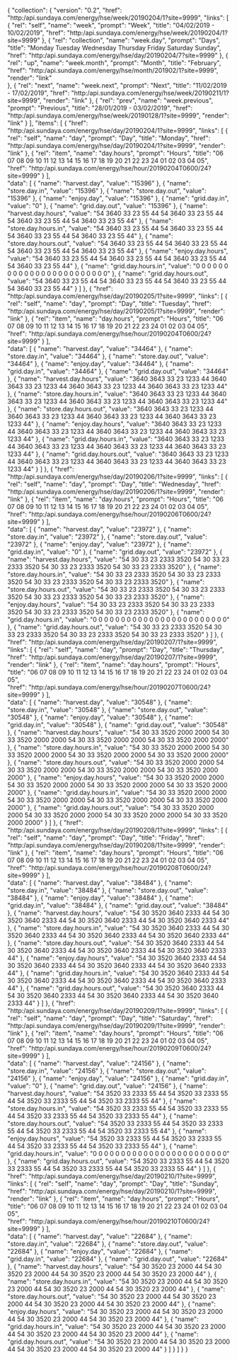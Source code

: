 {
    "collection": {
        "version": "0.2",
        "href": "http:/api.sundaya.com/energy/hse/week/20190204/1?site=9999",
        "links": [
            {
                "rel": "self", "name": "week", "prompt": "Week", "title": "04/02/2019 - 10/02/2019",
                "href": "http:/api.sundaya.com/energy/hse/week/20190204/1?site=9999"
            },
            {
                "rel": "collection", "name": "week.day", "prompt": "Days", "title": "Monday Tuesday Wednesday Thursday Friday Saturday Sunday",                
                "href": "http:/api.sundaya.com/energy/hse/day/20190204/7?site=9999"
            },
            {
                "rel": "up", "name": "week.month", "prompt": "Month", "title": "February", 
                "href": "http:/api.sundaya.com/energy/hse/month/201902/1?site=9999", "render": "link"                
            },
            {
                "rel": "next", "name": "week.next", "prompt": "Next", "title": "11/02/2019 - 17/02/2019",
                "href": "http:/api.sundaya.com/energy/hse/week/20190211/1?site=9999", "render": "link"
            },
            {
                "rel": "prev", "name": "week.previous", "prompt": "Previous", "title": "28/01/2019 - 03/02/2019",
                "href": "http:/api.sundaya.com/energy/hse/week/20190128/1?site=9999", "render": "link"
            }
        ],
        "items": [
            {
                "href": "http:/api.sundaya.com/energy/hse/day/20190204/1?site=9999",
                "links": [
                    { 
                        "rel": "self", "name": "day", "prompt": "Day", "title": "Monday",
                        "href": "http:/api.sundaya.com/energy/hse/day/20190204/1?site=9999", "render": "link"
                    },
                    {
                        "rel": "item", "name": "day.hours", "prompt": "Hours", "title": "06 07 08 09 10 11 12 13 14 15 16 17 18 19 20 21 22 23 24 01 02 03 04 05",                
                        "href": "http:/api.sundaya.com/energy/hse/hour/20190204T0600/24?site=9999"
                    }
                ],          
                "data": [
                    { "name": "harvest.day", "value": "15396" },
                    { "name": "store.day.in", "value": "15396" },
                    { "name": "store.day.out", "value": "15396" },
                    { "name": "enjoy.day", "value": "15396" },
                    { "name": "grid.day.in", "value": "0" },
                    { "name": "grid.day.out", "value": "15396" },
                    { "name": "harvest.day.hours", "value": "54 3640 33 23 55 44 54 3640 33 23 55 44 54 3640 33 23 55 44 54 3640 33 23 55 44" },
                    { "name": "store.day.hours.in", "value": "54 3640 33 23 55 44 54 3640 33 23 55 44 54 3640 33 23 55 44 54 3640 33 23 55 44" },
                    { "name": "store.day.hours.out", "value": "54 3640 33 23 55 44 54 3640 33 23 55 44 54 3640 33 23 55 44 54 3640 33 23 55 44" },
                    { "name": "enjoy.day.hours", "value": "54 3640 33 23 55 44 54 3640 33 23 55 44 54 3640 33 23 55 44 54 3640 33 23 55 44" },
                    { "name": "grid.day.hours.in", "value": "0 0 0 0 0 0 0 0 0 0 0 0 0 0 0 0 0 0 0 0 0 0 0 0" },
                    { "name": "grid.day.hours.out", "value": "54 3640 33 23 55 44 54 3640 33 23 55 44 54 3640 33 23 55 44 54 3640 33 23 55 44" }
                ]
            },
            {
                "href": "http:/api.sundaya.com/energy/hse/day/20190205/1?site=9999",
                "links": [
                    { 
                        "rel": "self", "name": "day", "prompt": "Day", "title": "Tuesday",
                        "href": "http:/api.sundaya.com/energy/hse/day/20190205/1?site=9999", "render": "link"
                    },
                    {
                        "rel": "item", "name": "day.hours", "prompt": "Hours", "title": "06 07 08 09 10 11 12 13 14 15 16 17 18 19 20 21 22 23 24 01 02 03 04 05",                
                        "href": "http:/api.sundaya.com/energy/hse/hour/20190204T0600/24?site=9999"
                    }
                ],          
                "data": [
                    { "name": "harvest.day", "value": "34464" },
                    { "name": "store.day.in", "value": "34464" },
                    { "name": "store.day.out", "value": "34464" },
                    { "name": "enjoy.day", "value": "34464" },
                    { "name": "grid.day.in", "value": "34464" },
                    { "name": "grid.day.out", "value": "34464" },
                    { "name": "harvest.day.hours", "value": "3640 3643 33 23 1233 44 3640 3643 33 23 1233 44 3640 3643 33 23 1233 44 3640 3643 33 23 1233 44" },
                    { "name": "store.day.hours.in", "value": "3640 3643 33 23 1233 44 3640 3643 33 23 1233 44 3640 3643 33 23 1233 44 3640 3643 33 23 1233 44" },
                    { "name": "store.day.hours.out", "value": "3640 3643 33 23 1233 44 3640 3643 33 23 1233 44 3640 3643 33 23 1233 44 3640 3643 33 23 1233 44" },
                    { "name": "enjoy.day.hours", "value": "3640 3643 33 23 1233 44 3640 3643 33 23 1233 44 3640 3643 33 23 1233 44 3640 3643 33 23 1233 44" },
                    { "name": "grid.day.hours.in", "value": "3640 3643 33 23 1233 44 3640 3643 33 23 1233 44 3640 3643 33 23 1233 44 3640 3643 33 23 1233 44" },
                    { "name": "grid.day.hours.out", "value": "3640 3643 33 23 1233 44 3640 3643 33 23 1233 44 3640 3643 33 23 1233 44 3640 3643 33 23 1233 44" }
                ]
            },
            {
                "href": "http:/api.sundaya.com/energy/hse/day/20190206/1?site=9999",
                "links": [
                    { 
                        "rel": "self", "name": "day", "prompt": "Day", "title": "Wednesday",
                        "href": "http:/api.sundaya.com/energy/hse/day/20190206/1?site=9999", "render": "link"
                    },
                    {
                        "rel": "item", "name": "day.hours", "prompt": "Hours", "title": "06 07 08 09 10 11 12 13 14 15 16 17 18 19 20 21 22 23 24 01 02 03 04 05",                
                        "href": "http:/api.sundaya.com/energy/hse/hour/20190206T0600/24?site=9999"
                    }
                ],          
                "data": [
                    { "name": "harvest.day", "value": "23972" },
                    { "name": "store.day.in", "value": "23972" },
                    { "name": "store.day.out", "value": "23972" },
                    { "name": "enjoy.day", "value": "23972" },
                    { "name": "grid.day.in", "value": "0" },
                    { "name": "grid.day.out", "value": "23972" },
                    { "name": "harvest.day.hours", "value": "54 30 33 23 2333 3520 54 30 33 23 2333 3520 54 30 33 23 2333 3520 54 30 33 23 2333 3520" },
                    { "name": "store.day.hours.in", "value": "54 30 33 23 2333 3520 54 30 33 23 2333 3520 54 30 33 23 2333 3520 54 30 33 23 2333 3520" },
                    { "name": "store.day.hours.out", "value": "54 30 33 23 2333 3520 54 30 33 23 2333 3520 54 30 33 23 2333 3520 54 30 33 23 2333 3520" },
                    { "name": "enjoy.day.hours", "value": "54 30 33 23 2333 3520 54 30 33 23 2333 3520 54 30 33 23 2333 3520 54 30 33 23 2333 3520" },
                    { "name": "grid.day.hours.in", "value": "0 0 0 0 0 0 0 0 0 0 0 0 0 0 0 0 0 0 0 0 0 0 0 0" },
                    { "name": "grid.day.hours.out", "value": "54 30 33 23 2333 3520 54 30 33 23 2333 3520 54 30 33 23 2333 3520 54 30 33 23 2333 3520" }
                ]
            },
            {
                "href": "http:/api.sundaya.com/energy/hse/day/20190207/1?site=9999",
                "links": [
                    { 
                        "rel": "self", "name": "day", "prompt": "Day", "title": "Thursday",
                        "href": "http:/api.sundaya.com/energy/hse/day/20190207/1?site=9999", "render": "link"
                    },
                    {
                        "rel": "item", "name": "day.hours", "prompt": "Hours", "title": "06 07 08 09 10 11 12 13 14 15 16 17 18 19 20 21 22 23 24 01 02 03 04 05",                
                        "href": "http:/api.sundaya.com/energy/hse/hour/20190207T0600/24?site=9999"
                    }
                ],          
                "data": [
                    { "name": "harvest.day", "value": "30548" },
                    { "name": "store.day.in", "value": "30548" },
                    { "name": "store.day.out", "value": "30548" },
                    { "name": "enjoy.day", "value": "30548" },
                    { "name": "grid.day.in", "value": "30548" },
                    { "name": "grid.day.out", "value": "30548" },
                    { "name": "harvest.day.hours", "value": "54 30 33 3520 2000 2000 54 30 33 3520 2000 2000 54 30 33 3520 2000 2000 54 30 33 3520 2000 2000" },
                    { "name": "store.day.hours.in", "value": "54 30 33 3520 2000 2000 54 30 33 3520 2000 2000 54 30 33 3520 2000 2000 54 30 33 3520 2000 2000" },
                    { "name": "store.day.hours.out", "value": "54 30 33 3520 2000 2000 54 30 33 3520 2000 2000 54 30 33 3520 2000 2000 54 30 33 3520 2000 2000" },
                    { "name": "enjoy.day.hours", "value": "54 30 33 3520 2000 2000 54 30 33 3520 2000 2000 54 30 33 3520 2000 2000 54 30 33 3520 2000 2000" },
                    { "name": "grid.day.hours.in", "value": "54 30 33 3520 2000 2000 54 30 33 3520 2000 2000 54 30 33 3520 2000 2000 54 30 33 3520 2000 2000" },
                    { "name": "grid.day.hours.out", "value": "54 30 33 3520 2000 2000 54 30 33 3520 2000 2000 54 30 33 3520 2000 2000 54 30 33 3520 2000 2000" }
                ]
            },
            {
                "href": "http:/api.sundaya.com/energy/hse/day/20190208/1?site=9999",
                "links": [
                    { 
                        "rel": "self", "name": "day", "prompt": "Day", "title": "Friday",
                        "href": "http:/api.sundaya.com/energy/hse/day/20190208/1?site=9999", "render": "link"
                    },
                    {
                        "rel": "item", "name": "day.hours", "prompt": "Hours", "title": "06 07 08 09 10 11 12 13 14 15 16 17 18 19 20 21 22 23 24 01 02 03 04 05",                
                        "href": "http:/api.sundaya.com/energy/hse/hour/20190208T0600/24?site=9999"
                    }
                ],          
                "data": [
                    { "name": "harvest.day", "value": "38484" },
                    { "name": "store.day.in", "value": "38484" },
                    { "name": "store.day.out", "value": "38484" },
                    { "name": "enjoy.day", "value": "38484" },
                    { "name": "grid.day.in", "value": "38484" },
                    { "name": "grid.day.out", "value": "38484" },
                    { "name": "harvest.day.hours", "value": "54 30 3520 3640 2333 44 54 30 3520 3640 2333 44 54 30 3520 3640 2333 44 54 30 3520 3640 2333 44" },
                    { "name": "store.day.hours.in", "value": "54 30 3520 3640 2333 44 54 30 3520 3640 2333 44 54 30 3520 3640 2333 44 54 30 3520 3640 2333 44" },
                    { "name": "store.day.hours.out", "value": "54 30 3520 3640 2333 44 54 30 3520 3640 2333 44 54 30 3520 3640 2333 44 54 30 3520 3640 2333 44" },
                    { "name": "enjoy.day.hours", "value": "54 30 3520 3640 2333 44 54 30 3520 3640 2333 44 54 30 3520 3640 2333 44 54 30 3520 3640 2333 44" },
                    { "name": "grid.day.hours.in", "value": "54 30 3520 3640 2333 44 54 30 3520 3640 2333 44 54 30 3520 3640 2333 44 54 30 3520 3640 2333 44" },
                    { "name": "grid.day.hours.out", "value": "54 30 3520 3640 2333 44 54 30 3520 3640 2333 44 54 30 3520 3640 2333 44 54 30 3520 3640 2333 44" }
                ]
            },
            {
                "href": "http:/api.sundaya.com/energy/hse/day/20190209/1?site=9999",
                "links": [
                    { 
                        "rel": "self", "name": "day", "prompt": "Day", "title": "Saturday",
                        "href": "http:/api.sundaya.com/energy/hse/day/20190209/1?site=9999", "render": "link"
                    },
                    {
                        "rel": "item", "name": "day.hours", "prompt": "Hours", "title": "06 07 08 09 10 11 12 13 14 15 16 17 18 19 20 21 22 23 24 01 02 03 04 05",                
                        "href": "http:/api.sundaya.com/energy/hse/hour/20190209T0600/24?site=9999"
                    }
                ],          
                "data": [
                    { "name": "harvest.day", "value": "24156" },
                    { "name": "store.day.in", "value": "24156" },
                    { "name": "store.day.out", "value": "24156" },
                    { "name": "enjoy.day", "value": "24156" },
                    { "name": "grid.day.in", "value": "0" },
                    { "name": "grid.day.out", "value": "24156" },
                    { "name": "harvest.day.hours", "value": "54 3520 33 2333 55 44 54 3520 33 2333 55 44 54 3520 33 2333 55 44 54 3520 33 2333 55 44" },
                    { "name": "store.day.hours.in", "value": "54 3520 33 2333 55 44 54 3520 33 2333 55 44 54 3520 33 2333 55 44 54 3520 33 2333 55 44" },
                    { "name": "store.day.hours.out", "value": "54 3520 33 2333 55 44 54 3520 33 2333 55 44 54 3520 33 2333 55 44 54 3520 33 2333 55 44" },
                    { "name": "enjoy.day.hours", "value": "54 3520 33 2333 55 44 54 3520 33 2333 55 44 54 3520 33 2333 55 44 54 3520 33 2333 55 44" },
                    { "name": "grid.day.hours.in", "value": "0 0 0 0 0 0 0 0 0 0 0 0 0 0 0 0 0 0 0 0 0 0 0 0" },
                    { "name": "grid.day.hours.out", "value": "54 3520 33 2333 55 44 54 3520 33 2333 55 44 54 3520 33 2333 55 44 54 3520 33 2333 55 44" }
                ]
            },
            {
                "href": "http:/api.sundaya.com/energy/hse/day/20190210/1?site=9999",
                "links": [
                    { 
                        "rel": "self", "name": "day", "prompt": "Day", "title": "Sunday",
                        "href": "http:/api.sundaya.com/energy/hse/day/20190210/1?site=9999", "render": "link"
                    },
                    {
                        "rel": "item", "name": "day.hours", "prompt": "Hours", "title": "06 07 08 09 10 11 12 13 14 15 16 17 18 19 20 21 22 23 24 01 02 03 04 05",                
                        "href": "http:/api.sundaya.com/energy/hse/hour/20190210T0600/24?site=9999"
                    }
                ],          
                "data": [
                    { "name": "harvest.day", "value": "22684" },
                    { "name": "store.day.in", "value": "22684" },
                    { "name": "store.day.out", "value": "22684" },
                    { "name": "enjoy.day", "value": "22684" },
                    { "name": "grid.day.in", "value": "22684" },
                    { "name": "grid.day.out", "value": "22684" },
                    { "name": "harvest.day.hours", "value": "54 30 3520 23 2000 44 54 30 3520 23 2000 44 54 30 3520 23 2000 44 54 30 3520 23 2000 44" },
                    { "name": "store.day.hours.in", "value": "54 30 3520 23 2000 44 54 30 3520 23 2000 44 54 30 3520 23 2000 44 54 30 3520 23 2000 44" },
                    { "name": "store.day.hours.out", "value": "54 30 3520 23 2000 44 54 30 3520 23 2000 44 54 30 3520 23 2000 44 54 30 3520 23 2000 44" },
                    { "name": "enjoy.day.hours", "value": "54 30 3520 23 2000 44 54 30 3520 23 2000 44 54 30 3520 23 2000 44 54 30 3520 23 2000 44" },
                    { "name": "grid.day.hours.in", "value": "54 30 3520 23 2000 44 54 30 3520 23 2000 44 54 30 3520 23 2000 44 54 30 3520 23 2000 44" },
                    { "name": "grid.day.hours.out", "value": "54 30 3520 23 2000 44 54 30 3520 23 2000 44 54 30 3520 23 2000 44 54 30 3520 23 2000 44" }
                ]
            }
        ]
    }
}